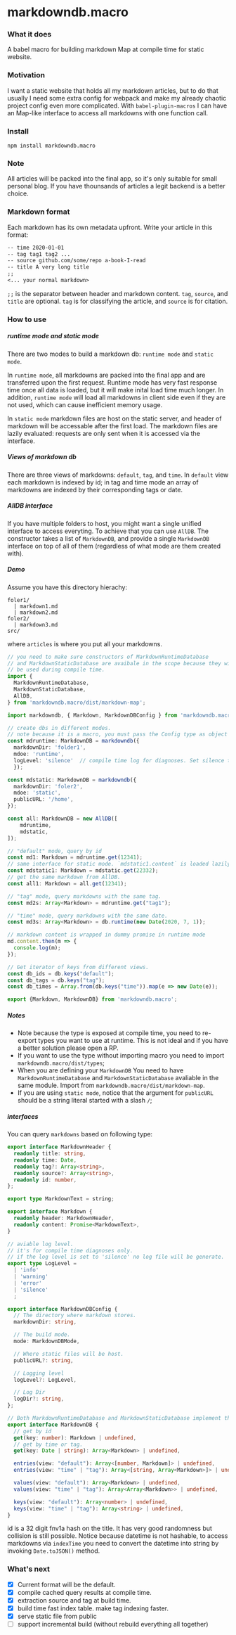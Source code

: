 # markdowndb.macro

### What it does
A babel macro for building markdown Map at compile time for static website.

### Motivation
I want a static website that holds all my markdown articles, but to do that usually I need some extra config for webpack and make my already chaotic project config even more complicated. With `babel-plugin-macros` I can have an Map-like interface to access all markdowns with one function call.

### Install
`npm install markdowndb.macro`

### Note
All articles will be packed into the final app, so it's only suitable for small personal blog. If you have thounsands of articles a legit backend is a better choice.

### Markdown format
Each markdown has its own metadata upfront. Write your article in this format:
```markdown
-- time 2020-01-01
-- tag tag1 tag2 ...
-- source github.com/some/repo a-book-I-read
-- title A very long title
;;
<... your normal markdown>
```
 `;;` is the separator between header and markdown content. `tag`, `source`, and `title` are optional. `tag` is for classifying the article, and `source` is for citation.

### How to use
##### runtime mode and static mode
There are two modes to build a markdown db: `runtime mode` and `static mode`.

In `runtime mode`, all markdowns are packed into the final app and are transferred upon the first request. Runtime mode has very fast response time once all data is loaded, but it will make inital load time much longer. In addition, `runtime mode` will load all markdowns in client side even if they are not used, which can cause inefficient memory usage.

In `static mode` markdown files are host on the static server, and header of markdown will be accessable after the first load. The markdown files are lazily evaluated: requests are only sent when it is accessed via the interface.

##### Views of markdown db
There are three views of markdowns: `default`, `tag`, and `time`. In `default` view each markdown is indexed by id; in tag and time mode an array of markdowns are indexed by their corresponding tags or date.

##### AllDB interface
If you have multiple folders to host, you might want a single unified interface to access everyting. To achieve that you can use `AllDB`. The constructor takes a list of `MarkdownDB`, and provide a single `MarkdownDB` interface on top of all of them (regardless of what mode are them created with).

##### Demo
Assume you have this directory hierachy:
```
foler1/
  | markdown1.md
  | markdown2.md
foler2/
  | markdown3.md
src/
```
where `articles` is where you put all your markdowns.


```typescript
// you need to make sure constructors of MarkdownRuntimeDatabase
// and MarkdownStaticDatabase are avaibale in the scope because they will
// be used during compile time.
import {
  MarkdownRuntimeDatabase,
  MarkdownStaticDatabase,
  AllDB,
} from 'markdowndb.macro/dist/markdown-map';

import markdowndb, { Markdown, MarkdownDBConfig } from 'markdowndb.macro';

// create dbs in different modes.
// note because it is a macro, you must pass the Config type as object literal.
const mdruntime: MarkdownDB = markdowndb({
  markdownDir: 'folder1',
  mdoe: 'runtime',
  logLevel: 'silence'  // compile time log for diagnoses. Set silence to turn off.
  });

const mdstatic: MarkdownDB = markdowndb({
  markdownDir: 'foler2',
  mdoe: 'static',
  publicURL: '/home',
});

const all: MarkdownDB = new AllDB([
    mdruntime,
    mdstatic,
]);

// "default" mode, query by id
const md1: Markdown = mdruntime.get(12341);
// same interface for static mode. `mdstatic1.content` is loaded lazily,
const mdstatic1: Markdown = mdstatic.get(22332);
// get the same markdown from AllDB.
const all1: Markdown = all.get(12341);

// "tag" mode, query markdowns with the same tag.
const md2s: Array<Markdown> = mdruntime.get("tag1");

// "time" mode, query markdowns with the same date.
const md3s: Array<Markdown> = db.runtime(new Date(2020, 7, 1));

// markdown content is wrapped in dummy promise in runtime mode
md.content.then(m => {
  console.log(m);
});

// Get iterator of keys from different views.
const db_ids = db.keys("default");
const db_tags = db.keys("tag");
const db_times = Array.from(db.keys("time")).map(e => new Date(e));

export {Markdown, MarkdownDB} from 'markdowndb.macro';
```

##### Notes
- Note because the type is exposed at compile time, you need to re-export types you want to use at runtime. This is not ideal and if you have a better solution please open a RP.
- If you want to use the type without importing macro you need to import `markdowndb.macro/dist/types`;
- When you are defining your `MarkdownDB` You need to have `MarkdownRuntimeDatabase` and `MarkdownStaticDatabase` avaliable in the same module. Import from `markdowndb.macro/dist/markdown-map`.
- If you are using `static mode`, notice that the argument for `publicURL` should be a string literal started with a slash `/`;

##### interfaces
You can query `markdowns` based on following type:
```typescript
export interface MarkdownHeader {
  readonly title: string,
  readonly time: Date,
  readonly tag?: Array<string>,
  readonly source?: Array<string>,
  readonly id: number,
};

export type MarkdownText = string;

export interface Markdown {
  readonly header: MarkdownHeader,
  readonly content: Promise<MarkdownText>,
}

// aviable log level.
// it's for compile time diagnoses only.
// if the log level is set to 'silence' no log file will be generate.
export type LogLevel =
  | 'info'
  | 'warning'
  | 'error'
  | 'silence'
  ;

export interface MarkdownDBConfig {
  // The directory where markdown stores.
  markdownDir: string,

  // The build mode.
  mode: MarkdownDBMode,

  // Where static files will be host.
  publicURL?: string,

  // Logging level
  logLevel?: LogLevel,

  // Log Dir
  logDir?: string,
};

// Both MarkdownRuntimeDatabase and MarkdownStaticDatabase implement this interface.
export interface MarkdownDB {
  // get by id
  get(key: number): Markdown | undefined,
  // get by time or tag.
  get(key: Date | string): Array<Markdown> | undefined,

  entries(view: "default"): Array<[number, Markdown]> | undefined,
  entries(view: "time" | "tag"): Array<[string, Array<Markdown>]> | undefined,

  values(view: "default"): Array<Markdown> | undefined,
  values(view: "time" | "tag"): Array<Array<Markdown>> | undefined,

  keys(view: "default"): Array<number> | undefined,
  keys(view: "time" | "tag"): Array<string> | undefined,
}
```
id is a 32 digit fnv1a hash on the title. It has very good randomness but collision is still possible. Notice because datetime is not hashable, to access markdowns via `indexTime` you need to convert the datetime into string by invoking `Date.toJSON()` method.

### What's next
* [x] Current format will be the default.
* [x] compile cached query results at compile time.
* [x] extraction source and tag at build time.
* [x] build time fast index table. make tag indexing faster.
* [x] serve static file from public
* [ ] support incremental build (without rebuild everything all together)
